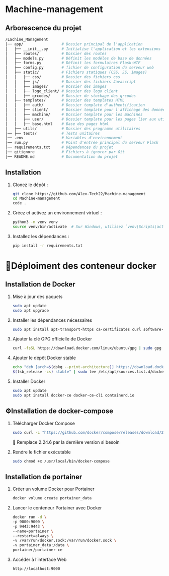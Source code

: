 # Machine-management

## Arborescence du projet

```bash
/Lachine_Management
│── app/                 # Dossier principal de l'application
│   ├── __init__.py      # Initialise l'application et les extensions
│   ├── routes/          # Dossier des routes
│   ├── models.py        # Définit les modèles de base de données
│   ├── forms.py         # Définit les formulaires Flask-WTF
│   ├── config.py        # fichier de configuration du serveur web
│   ├── static/          # Fichiers statiques (CSS, JS, images)
│   │   ├── css/         # Dossier des fichiers css
│   │   ├── js/          # Dossier des fichiers Javascript
│   │   ├── images/      # Dossier des images
│   │   ├── logo_client/ # Dossier des logo client
│   │   ├── qrcodes/     # Dossier de stockage des qrcodes
│   ├── templates/       # Dossier des templates HTML
│   │   ├── auth/        # Dossier template d'authentification
│   │   ├── client/      # Dossier template pour l'affichage des données des clients
│   │   ├── machine/     # Dossier template pour les machines
│   │   ├── user/        # Dossier template pour les pages lier aux utilisateurs
│   │   ├── base.html    # Base des pages html
│   ├── utils/           # Dossier des programme utilitaires
│── ├── tests/           # Tests unitaires
│── .env                 # Variables d'environnement
│── run.py               # Point d'entrée principal du serveur Flask
│── requirements.txt     # Dépendances du projet
│── gitignore            # Fichiers à ignorer par Git
│── README.md            # Documentation du projet
```


## Installation

1. Clonez le dépôt :
    ```bash
    git clone https://github.com/Alex-Tech22/Machine-management
    cd Machine-management
    code .
    ```
    
2. Créez et activez un environnement virtuel :
    ```bash
    python3 -m venv venv
    source venv/bin/activate  # Sur Windows, utilisez `venv\Scripts\activate`
    ```

3. Installez les dépendances :
    ```bash
    pip install -r requirements.txt
    ```

# 🐳Déploiment des conteneur docker
## Installation de Docker

1. Mise à jour des paquets
    ```bash
    sudo apt update
    sudo apt upgrade
    ```

2. Installer les dépendances nécessaires
    ```bash
    sudo apt install apt-transport-https ca-certificates curl software-properties-common lsb-release
    ```

3. Ajouter la clé GPG officielle de Docker
    ```bash
    curl -fsSL https://download.docker.com/linux/ubuntu/gpg | sudo gpg --dearmor -o /etc/apt/trusted.gpg.d/docker.gpg
    ```

4. Ajouter le dépôt Docker stable
    ```bash
    echo "deb [arch=$(dpkg --print-architecture)] https://download.docker.com/linux/ubuntu \
    $(lsb_release -cs) stable" | sudo tee /etc/apt/sources.list.d/docker.list > /dev/null
    ```

5. Installer Docker
    ```bash
    sudo apt update
    sudo apt install docker-ce docker-ce-cli containerd.io
    ```

## ⚙️Installation de docker-compose

1. Télécharger Docker Compose
    ```bash
    sudo curl -L "https://github.com/docker/compose/releases/download/2.24.6/docker-compose-$(uname -s)-$(uname -m)" -o /usr/local/bin/docker-compose
    ```
    📌 Remplace 2.24.6 par la dernière version si besoin

2. Rendre le fichier exécutable
    ```bash
    sudo chmod +x /usr/local/bin/docker-compose
    ```
## Installation de portainer

1. Créer un volume Docker pour Portainer
    ```bash
    docker volume create portainer_data
    ```

2. Lancer le conteneur Portainer avec Docker
    ```bash
    docker run -d \
    -p 9000:9000 \
    -p 9443:9443 \
    --name=portainer \
    --restart=always \
    -v /var/run/docker.sock:/var/run/docker.sock \
    -v portainer_data:/data \
    portainer/portainer-ce
    ```

3. Accéder à l’interface Web
    ```bash
    http://localhost:9000
    ```
